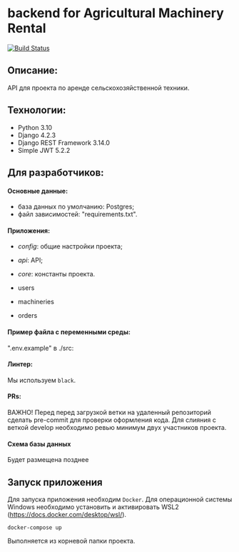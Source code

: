 # backend for Agricultural Machinery Rental
[![Build Status](https://github.com/agricultural-machinery-rental/agricultural-machinery-rental-backend/actions/workflows/agriculture_backend_workflow.yaml/badge.svg)](https://github.com/agricultural-machinery-rental/agricultural-machinery-rental-backend/actions/workflows/agriculture_backend_workflow.yaml/)

## Описание:
API для проекта по аренде сельскохозяйственной техники.

## Технологии:
- Python 3.10
- Django 4.2.3
- Django REST Framework 3.14.0
- Simple JWT 5.2.2

## Для разработчиков:
#### Основные данные:
- база данных по умолчанию: Postgres;
- файл зависимостей: "requirements.txt".

#### Приложения:
- _config_: общие настройки проекта;
- _api_: API;
- _core_: константы проекта.

- users
- machineries
- orders

#### Пример файла с переменными среды:
".env.example" в ./src:

#### Линтер:
Мы используем `black`.

#### PRs:
ВАЖНО! Перед перед загрузкой ветки на удаленный репозиторий сделать pre-commit для проверки оформления кода.
Для слияния с веткой develop необходимо ревью минимум двух участников проекта.

#### Схема базы данных
Будет размещена позднее

## Запуск приложения
Для запуска приложения необходим `Docker`. Для операционной системы Windows необходимо установить и активировать WSL2 (https://docs.docker.com/desktop/wsl/).

```команды для запуска проекта
docker-compose up
```
Выполняется из корневой папки проекта.
